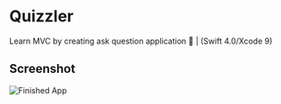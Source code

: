 # Quizzler
Learn MVC by creating ask question application :memo: | (Swift 4.0/Xcode 9)

## Screenshot
![Finished App](https://github.com/londonappbrewery/Images/blob/master/Quizzler.gif)
